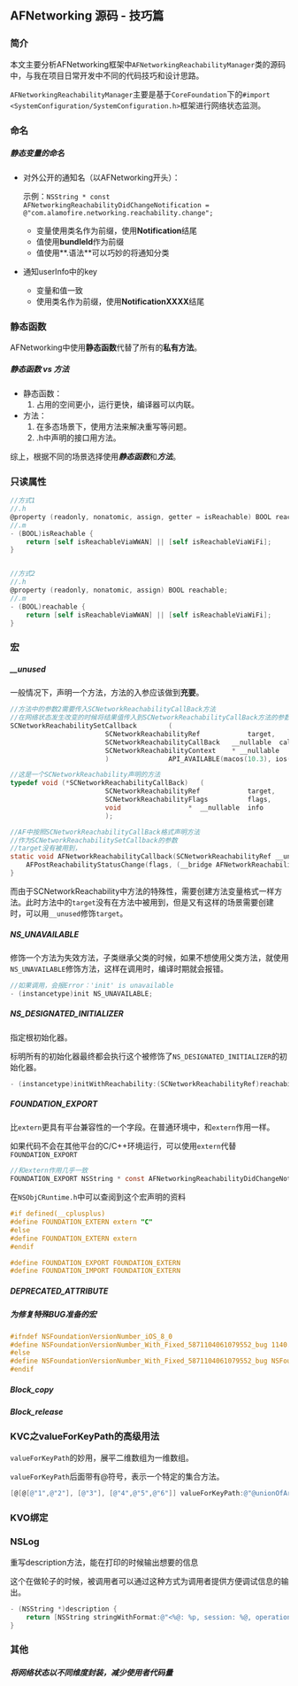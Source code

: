 ## AFNetworking 源码 - 技巧篇

### 简介

本文主要分析AFNetworking框架中`AFNetworkingReachabilityManager`类的源码中，与我在项目日常开发中不同的代码技巧和设计思路。

`AFNetworkingReachabilityManager`主要是基于`CoreFoundation`下的`#import <SystemConfiguration/SystemConfiguration.h>`框架进行网络状态监测。



### 命名

##### 静态变量的命名

- 对外公开的通知名（以AFNetworking开头）：

  示例：`NSString * const AFNetworkingReachabilityDidChangeNotification = @"com.alamofire.networking.reachability.change";`

  - 变量使用类名作为前缀，使用**Notification**结尾
  - 值使用**bundleId**作为前缀
  - 值使用**.语法**可以巧妙的将通知分类

- 通知userInfo中的key

  - 变量和值一致
  - 使用类名作为前缀，使用**NotificationXXXX**结尾



### 静态函数

AFNetworking中使用**静态函数**代替了所有的**私有方法**。

##### *静态函数* vs *方法*

- 静态函数：
  1. 占用的空间更小，运行更快，编译器可以内联。
- 方法：
  1. 在多态场景下，使用方法来解决重写等问题。
  2. .h中声明的接口用方法。

综上，根据不同的场景选择使用***静态函数***和***方法***。



### 只读属性

```objective-c
//方式1
//.h
@property (readonly, nonatomic, assign, getter = isReachable) BOOL reachable;
//.m
- (BOOL)isReachable {
    return [self isReachableViaWWAN] || [self isReachableViaWiFi];
}


//方式2
//.h
@property (readonly, nonatomic, assign) BOOL reachable;
//.m
- (BOOL)reachable {
    return [self isReachableViaWWAN] || [self isReachableViaWiFi];
}

```



### 宏

##### __unused

一般情况下，声明一个方法，方法的入参应该做到**充要**。

```objective-c
//方法中的参数2需要传入SCNetworkReachabilityCallBack方法
//在网络状态发生改变的时候将结果值传入到SCNetworkReachabilityCallBack方法的参数1和参数2
SCNetworkReachabilitySetCallback		(
						SCNetworkReachabilityRef			target,
						SCNetworkReachabilityCallBack	__nullable	callout,
						SCNetworkReachabilityContext	* __nullable	context
						)				API_AVAILABLE(macos(10.3), ios(2.0));

//这是一个SCNetworkReachability声明的方法
typedef void (*SCNetworkReachabilityCallBack)	(
						SCNetworkReachabilityRef			target,
						SCNetworkReachabilityFlags			flags,
						void			     *	__nullable	info
						);

//AF中按照SCNetworkReachabilityCallBack格式声明方法
//作为SCNetworkReachabilitySetCallback的参数
//target没有被用到，
static void AFNetworkReachabilityCallback(SCNetworkReachabilityRef __unused target, SCNetworkReachabilityFlags flags, void *info) {
    AFPostReachabilityStatusChange(flags, (__bridge AFNetworkReachabilityStatusCallback)info);
}

```

而由于SCNetworkReachability中方法的特殊性，需要创建方法变量格式一样方法。此时方法中的`target`没有在方法中被用到，但是又有这样的场景需要创建时，可以用`__unused`修饰`target`。



##### NS_UNAVAILABLE

修饰一个方法为失效方法，子类继承父类的时候，如果不想使用父类方法，就使用`NS_UNAVAILABLE`修饰方法，这样在调用时，编译时期就会报错。

```objective-c
//如果调用，会报Error：'init' is unavailable
- (instancetype)init NS_UNAVAILABLE;
```



##### NS_DESIGNATED_INITIALIZER

指定根初始化器。

标明所有的初始化器最终都会执行这个被修饰了`NS_DESIGNATED_INITIALIZER`的初始化器。

```objective-c
- (instancetype)initWithReachability:(SCNetworkReachabilityRef)reachability NS_DESIGNATED_INITIALIZER;
```



##### FOUNDATION_EXPORT

比`extern`更具有平台兼容性的一个字段。在普通环境中，和`extern`作用一样。

如果代码不会在其他平台的C/C++环境运行，可以使用`extern`代替`FOUNDATION_EXPORT`

```objective-c
//和extern作用几乎一致
FOUNDATION_EXPORT NSString * const AFNetworkingReachabilityDidChangeNotification;
```

在`NSObjCRuntime.h`中可以查阅到这个宏声明的资料

```objective-c
#if defined(__cplusplus)
#define FOUNDATION_EXTERN extern "C"
#else
#define FOUNDATION_EXTERN extern
#endif

#define FOUNDATION_EXPORT FOUNDATION_EXTERN
#define FOUNDATION_IMPORT FOUNDATION_EXTERN
```



##### DEPRECATED_ATTRIBUTE



##### 为修复特殊BUG准备的宏

```objective-c
#ifndef NSFoundationVersionNumber_iOS_8_0
#define NSFoundationVersionNumber_With_Fixed_5871104061079552_bug 1140.11
#else
#define NSFoundationVersionNumber_With_Fixed_5871104061079552_bug NSFoundationVersionNumber_iOS_8_0
#endif
```





##### Block_copy

##### Block_release





### KVC之valueForKeyPath的高级用法

`valueForKeyPath`的妙用，展平二维数组为一维数组。

`valueForKeyPath`后面带有@符号，表示一个特定的集合方法。

```objective-c
[@[@[@"1",@"2"], [@"3"], [@"4",@"5",@"6"]] valueForKeyPath:@"@unionOfArrays.self"];
```





### KVO绑定



### NSLog

重写description方法，能在打印的时候输出想要的信息

这个在做轮子的时候，被调用者可以通过这种方式为调用者提供方便调试信息的输出。

```objective-c
- (NSString *)description {
    return [NSString stringWithFormat:@"<%@: %p, session: %@, operationQueue: %@>", NSStringFromClass([self class]), self, self.session, self.operationQueue];
}
```





### 其他

##### 将网络状态以不同维度封装，减少使用者代码量







### 